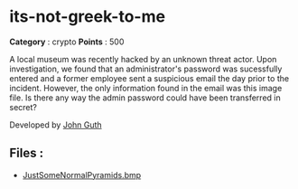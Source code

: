 # its-not-greek-to-me

**Category** : crypto
**Points** : 500

A local museum was recently hacked by an unknown threat actor. Upon investigation, we found that an administrator's password was sucessfully entered and a former employee sent a suspicious email the day prior to the incident. However, the only information found in the email was this image file. Is there any way the admin password could have been transferred in secret?

Developed by [John Guth](https://github.com/John-Guth)

## Files : 
 - [JustSomeNormalPyramids.bmp](./JustSomeNormalPyramids.bmp)


